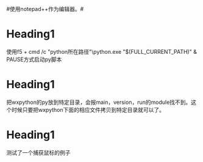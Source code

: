 #使用notepad++作为编辑器。#

# Heading1 #
使用f5 + cmd /c "python所在路径"\python.exe "$(FULL\_CURRENT\_PATH)" & PAUSE方式启动py脚本

# Heading1 #
把wxpython的py放到特定目录，会报main，version，run的module找不到。这个时候只要把wxpython下面的相应文件拷贝到特定目录就可以了。

# Heading1 #
测试了一个捕获鼠标的例子